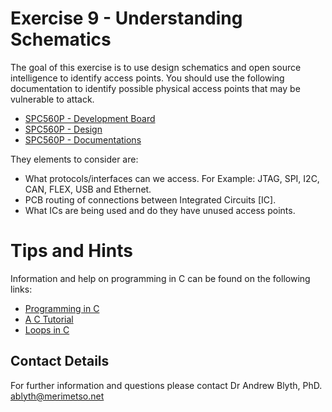 # Exercise 9 - Understanding Schematics

The goal of this exercise is to use design schematics and open source intelligence to identify access points. You should use the following documentation to identify possible physical access points that may be vulnerable to attack.

* [SPC560P - Development Board](https://github.com/Merimetso-Code/EmbeddedAutomotiveSecurity/blob/main/2520506.jpg)
* [SPC560P - Design](https://github.com/Merimetso-Code/EmbeddedAutomotiveSecurity/blob/main/SPC560P-Design.pdf)
* [SPC560P - Documentations](https://github.com/Merimetso-Code/EmbeddedAutomotiveSecurity/blob/main/SPC560P-Ref-Man.pdf)

They elements to consider are:

* What protocols/interfaces can we access. For Example: JTAG, SPI, I2C, CAN, FLEX, USB and Ethernet.
* PCB routing of connections between Integrated Circuits [IC].
* What ICs are being used and do they have unused access points.

# Tips and Hints
Information and help on programming in C can be found on the following links:
* [Programming in C](https://beginnersbook.com/2014/01/c-program-structure/)
* [A C Tutorial](https://www.cprogramming.com/tutorial/c-tutorial.html?inl=nv)
* [Loops in C](https://www.tutorialspoint.com/cprogramming/c_loops.htm)

## Contact Details

For further information and questions please contact Dr Andrew Blyth, PhD. <ablyth@merimetso.net>
